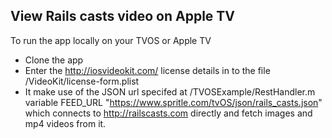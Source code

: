## View Rails casts video on Apple TV

To run the app locally on your TVOS or Apple TV 
* Clone the app
* Enter the http://iosvideokit.com/ license details in to the file /VideoKit/license-form.plist
* It make use of the JSON url specifed at /TVOSExample/RestHandler.m variable FEED_URL "https://www.spritle.com/tvOS/json/rails_casts.json" which connects to http://railscasts.com directly and fetch images and mp4 videos from it.
